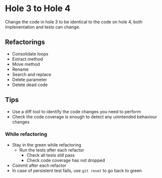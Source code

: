 # Hole 3 to Hole 4

Change the code in hole 3 to be identical to the code on hole 4, both implenentation and tests can change.

## Refactorings

- Consolidate loops
- Extract method
- Move method
- Rename
- Search and replace
- Delete parameter
- Delete dead code

## Tips

- Use a diff tool to identify the code changes you need to perform
- Check the code coverage is enough to detect any unintended behaviour changes

### While refactoring

- Stay in the green while refactoring
  - Run the tests after each refactor
    - Check all tests still pass
    - Check code coverage has not dropped
- Commit after each refactor
- In case of persistent test fails, use `git reset` to go back to green
